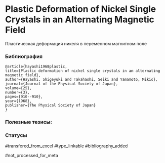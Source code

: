 # Plastic Deformation of Nickel Single Crystals in an Alternating Magnetic Field

Пластическая деформация никеля в переменном магнитном поле

### Библиография
```
@article{hayashi1968plastic,
title={Plastic deformation of nickel single crystals in an alternating magnetic field},
author={Hayashi, Shigeyuki and Takahashi, Seiki and Yamamoto, Mikio},
journal={Journal of the Physical Society of Japan},
volume={25},
number={3},
pages={910--910},
year={1968},
publisher={The Physical Society of Japan}
}
```

### Полезные тезисы:

### Статусы
#transfered_from_excel 
#type_linkable 
#bibliography_added

#not_processed_for_meta
